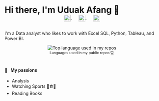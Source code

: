 <!--
**UduakAfang/UduakAfang** is a ✨ _special_ ✨ repository because its `README.md` (this file) appears on your GitHub profile.

Here are some ideas to get you started:

- 🔭 I’m currently working on ...
- 🌱 I’m currently learning ...
- 👯 I’m looking to collaborate on ...
- 🤔 I’m looking for help with ...
- 💬 Ask me about ...
- 📫 How to reach me: ...
- 😄 Pronouns: ...
- ⚡ Fun fact: ...
-->

# Hi there, I'm Uduak Afang 👋

<!-- <p align="center">
  <a href="https://uduak.github.io">
    <img width="100" src="" alt="logo" />
  </a>
</p>
-->

<p align="center" style="margin: -20px 0 30px">
   <a href="https://twitter.com/ud_analyst" target="_blank" style='margin-right:10px'>
    <img align="center" src="https://cdn.jsdelivr.net/npm/simple-icons@3.0.1/icons/twitter.svg" alt="twitter" height="22px" width="22px" />
  </a>
  &nbsp;&nbsp;
  <a href="https://www.linkedin.com/in/uduakafang/" target="_blank" style='margin-right:10px'>
    <img align="center" src="https://cdn.jsdelivr.net/npm/simple-icons@3.0.1/icons/linkedin.svg" alt="linkedin" height="22px" width="22px" />
  </a>
  &nbsp;&nbsp;
  <a href="uduakafang@gmail.com" target="_blank">
    <img align="center" src="https://cdn.jsdelivr.net/npm/simple-icons@3.0.1/icons/gmail.svg" alt="email" height="22px" width="22px" />
  </a>
</p>

I'm a Data analyst who likes to work with Excel SQL, Python, Tableau, and Power BI. 

<div align="center">
  <img width="" src="https://github-readme-stats.vercel.app/api/top-langs/?username=UduakAfang&layout=compact&hide_title=1&card_width=300" alt="Top language used in my repos" />
  <br />
  <small>Languages used in my public repos 💻 </small>
  <br />
  <br />
</div>


#### 🧡 &nbsp;&nbsp;My passions

* Analysis
* Watching Sports 🏀️⚽️🎾
* Reading Books

